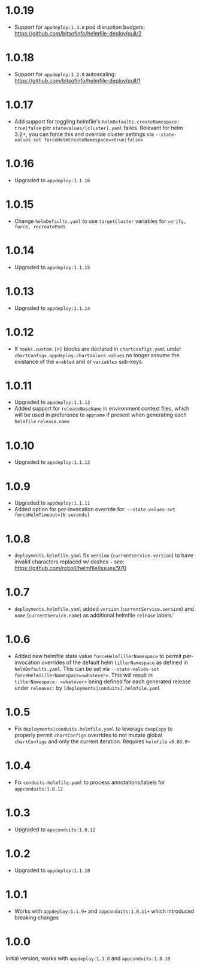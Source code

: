 # 1.0.19

* Support for `appdeploy:1.3.0` pod disruption budgets: https://github.com/bitsofinfo/helmfile-deploy/pull/2

# 1.0.18

* Support for `appdeploy:1.2.0` autoscaling: https://github.com/bitsofinfo/helmfile-deploy/pull/1

# 1.0.17

* Add support for toggling helmfile's `helmDefaults.createNamespace: true|false` per `statevalues/[cluster].yaml` failes. Relevant for helm 3.2+, you can force this and override cluster settings via `--state-values-set forceHelmCreateNamespace=<true|false>`
 
# 1.0.16

* Upgraded to `appdeploy:1.1.16` 

# 1.0.15

* Change `helmDefaults.yaml` to use `targetCluster` variables for `verify, force, recreatePods`

# 1.0.14

* Upgraded to `appdeploy:1.1.15` 
  
# 1.0.13

* Upgraded to `appdeploy:1.1.14` 
  
# 1.0.12

* If `hooks.custom.[n]` blocks are declared in `chartconfigs.yaml` under `chartConfigs.appdeploy.chartValues.values` no longer assume the existance of the `enabled` and or `variables` sub-keys.
  
# 1.0.11

* Upgraded to `appdeploy:1.1.13` 
* Added support for `releaseBaseName` in environment context files, which will be used in preference to `appname` if present when generating each `helmfile` `release.name`

# 1.0.10

* Upgraded to `appdeploy:1.1.12` 
  
# 1.0.9

* Upgraded to `appdeploy:1.1.11` 
* Added option for per-invocation override for: `--state-values-set forceHelmTimeout=[N seconds]`
  
# 1.0.8

* `deployments.helmfile.yaml` fix `version` (`currentService.version`) to have invalid characters replaced w/ dashes `-` see: https://github.com/roboll/helmfile/issues/970
  
# 1.0.7

* `deployments.helmfile.yaml` added `version` (`currentService.version`) and `name` (`currentService.name`) as additional helmfile `release` labels:`

# 1.0.6

* Added new helmfile state value `forceHelmTillerNamespace` to permit per-invocation overrides of the default helm `tillerNamespace` as defined in `helmDefaults.yaml`. This can be set via `--state-values-set forceHelmTillerNamespace=<whatever>`. This will result in `tillerNamespace: <whatever>` being defined for each generated release under `releases:` by `[deployments|conduits].helmfile.yaml`

# 1.0.5

* Fix `deployments|conduits.helmfile.yaml` to leverage `deepCopy` to properly permit `chartConfigs` overrides to not mutate global `chartConfigs` and only the current iteration. Requires `helmfile` `v0.86.0+`

# 1.0.4

* Fix `conduits.helmfile.yaml` to process annotations/labels for `appconduits:1.0.12` 

# 1.0.3

* Upgraded to `appconduits:1.0.12` 

# 1.0.2

* Upgraded to `appdeploy:1.1.10` 

# 1.0.1

* Works with `appdeploy:1.1.9+` and `appconduits:1.0.11+` which introduced breaking changes

# 1.0.0

Initial version, works with `appdeploy:1.1.8` and `appconduits:1.0.10`
